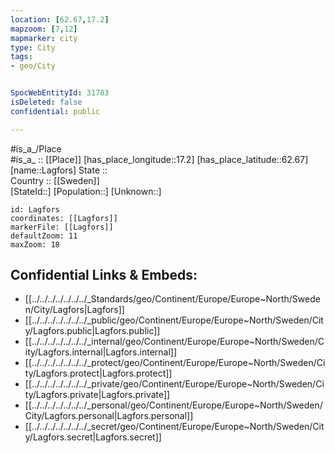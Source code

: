 ```yaml
---
location: [62.67,17.2] 
mapzoom: [7,12] 
mapmarker: city 
type: City
tags:
- geo/City


SpocWebEntityId: 31783
isDeleted: false
confidential: public

---
```

#is_a_/Place  
#is_a_ :: [[Place]] 
[has_place_longitude::17.2] 
[has_place_latitude::62.67] 
[name::Lagfors] 
State ::  
Country :: [[Sweden]]  
[StateId::] 
[Population::] 
[Unknown::] 


```leaflet
id: Lagfors
coordinates: [[Lagfors]] 
markerFile: [[Lagfors]] 
defaultZoom: 11 
maxZoom: 18
```


## Confidential Links & Embeds: 
- [[../../../../../../../_Standards/geo/Continent/Europe/Europe~North/Sweden/City/Lagfors|Lagfors]] 
- [[../../../../../../../_public/geo/Continent/Europe/Europe~North/Sweden/City/Lagfors.public|Lagfors.public]] 
- [[../../../../../../../_internal/geo/Continent/Europe/Europe~North/Sweden/City/Lagfors.internal|Lagfors.internal]] 
- [[../../../../../../../_protect/geo/Continent/Europe/Europe~North/Sweden/City/Lagfors.protect|Lagfors.protect]] 
- [[../../../../../../../_private/geo/Continent/Europe/Europe~North/Sweden/City/Lagfors.private|Lagfors.private]] 
- [[../../../../../../../_personal/geo/Continent/Europe/Europe~North/Sweden/City/Lagfors.personal|Lagfors.personal]] 
- [[../../../../../../../_secret/geo/Continent/Europe/Europe~North/Sweden/City/Lagfors.secret|Lagfors.secret]] 
